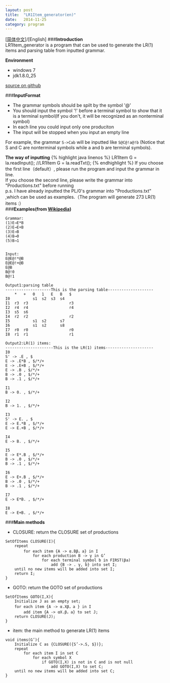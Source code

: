 ```yaml
---
layout: post
title:  "LR1Item_generator(en)"
date:   2014-11-25
category: program
---
```

[<a href="../LR1Item-generator/">简体中文</a>]/[English]
###**Introduction**  
LR1Item_generator is a program that can be used to generate the LR(1) items and parsing table from inputted grammar.  

**Environment**  

- windows 7
- jdk1.8.0_25

<a href="https://github.com/songsongdahu/LR1Item_generator">source on github</a>  

###**InputFormat**  
- The grammar symbols should be spilt by the symbol '@'
- You should input the symbol '!' before a terminal symbol to show that it is a terminal symbol(If you don't, it will be recognized as an nonterminal symbol)
- In each line you could input only one produciton
- The input will be stopped when you input an empty line

For example, the grammar <code>S->Cab</code> will be inputted like <code>S@C@!a@!b</code> (Notice that S and C are nonterminal symbols while a and b are terminal symbols).  
  
**The way of inputting**
{% highlight java linenos %}
LR1Item G = la.readInput();
//LR1Item G = la.readTxt();
{% endhighlight %}
If you choose the first line（default）, please run the program and input the grammar in line.  
If you choose the second line, please write the grammar into "Productions.txt" before running   
p.s. I have already inputted the PL/0's grammar into "Productions.txt" ,which can be used as examples.（The program will generate 273 LR(1) items :）  
###**Examples(from <a href="http://ja.wikipedia.org/wiki/LR%E6%B3%95" target="_blank">Wikipedia</a>)**
<pre><code>Grammar:
(1)E→E*B
(2)E→E+B
(3)E→B
(4)B→0
(5)B→1


Input:
E@E@!*@B
E@E@!+@B
E@B
B@!0
B@!1

Output1:parsing table  
--------------------This is the parsing table--------------------
	*	+	0	1	E	B	$
I0			s1	s2	s3	s4	
I1	r3	r3					r3
I2	r4	r4					r4
I3	s5	s6					
I4	r2	r2					r2
I5			s1	s2		s7	
I6			s1	s2		s8	
I7	r0	r0					r0
I8	r1	r1					r1

Output2:LR(1) items:
---------------------This is the LR(1) items---------------------
I0
S' -> .E , $
E -> .E*B , $/*/+
E -> .E+B , $/*/+
E -> .B , $/*/+
B -> .0 , $/*/+
B -> .1 , $/*/+

I1
B -> 0. , $/*/+

I2
B -> 1. , $/*/+

I3
S' -> E. , $
E -> E.*B , $/*/+
E -> E.+B , $/*/+

I4
E -> B. , $/*/+

I5
E -> E*.B , $/*/+
B -> .0 , $/*/+
B -> .1 , $/*/+

I6
E -> E+.B , $/*/+
B -> .0 , $/*/+
B -> .1 , $/*/+

I7
E -> E*B. , $/*/+

I8
E -> E+B. , $/*/+
</code></pre>

###**Main methods**  
- CLOSURE: return the CLOSURE set of productions
<pre><code>SetOfItems CLOSURE(I){
    repeat
        for each item {A -> α.Bβ，a} in I
            for each production B -> γ in G’
                for each terminal symbol b in FIRST(βa)
                    add {B -> . γ, b} into set I;
    until no new items will be added into set I;
    return I;
}
</code></pre>

- GOTO: return the GOTO set of productions
<pre><code>SetOfItems GOTO(I,X){
    Initialize J as an empty set;
    for each item {A -> α.Xβ，a } in I
        add item {A -> αX.β，a} to set J;
    return CLOSURE(J);
}
</code></pre>

- item: the main method to generate LR(1) items
<pre><code>void items(G’){
    Initialize C as {CLOSURE({S’->.S, $})};
    repeat
        for each item I in set C
            for each symbol X
                if GOTO(I,X) is not in C and is not null
                    add GOTO(I,X) to set C;
    until no new items will be added into set C;
}
</code></pre>